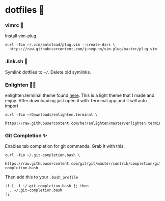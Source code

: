 # dotfiles 💎

### vimrc 🖤
Install vim-plug
```shell
curl -fLo ~/.vim/autoload/plug.vim --create-dirs \
  https://raw.githubusercontent.com/junegunn/vim-plug/master/plug.vim
```

### .link.sh 🔗
Symlink dotfiles to `~/`. Delete old symlinks. 

### Enlighten 👩‍🎨
enlighten.terminal theme found [here](https://github.com/her/enlighten). This is
a light theme that I made and enjoy. After downloading just open it with Terminal.app and it will auto import.

```shell
curl -fLo ~/Downloads/enlighten.terminal \
  https://raw.githubusercontent.com/her/enlighten/master/enlighten.terminal
```

### Git Completion ✨
Enables tab completion for git commands. Grab it with this:

```shell
curl -fLo ~/.git-completion.bash \
  https://raw.githubusercontent.com/git/git/master/contrib/completion/git-completion.bash
```
Then add this to your `.bash_profile`
```shell
if [ -f ~/.git-completion.bash ]; then
  . ~/.git-completion.bash
fi
```
